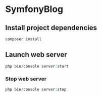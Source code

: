 # SymfonyBlog

## Install project dependencies

```php
composer install
```

## Launch web server

```php
php bin/console server:start
```

### Stop web server

```php
php bin/console server:stop
```
